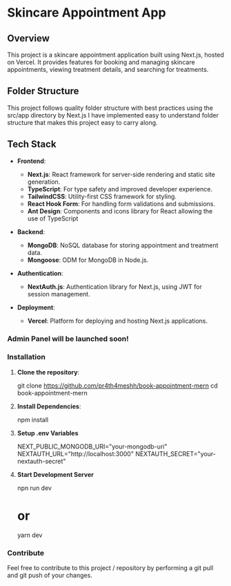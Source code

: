 # Skincare Appointment App

## Overview

This project is a skincare appointment application built using Next.js, hosted on Vercel. It provides features for booking and managing skincare appointments, viewing treatment details, and searching for treatments.

## Folder Structure

This project follows quality folder structure with best practices using the src/app directory by Next.js
I have implemented easy to understand folder structure that makes this project easy to carry along.

## Tech Stack

- **Frontend**: 
  - **Next.js**: React framework for server-side rendering and static site generation.
  - **TypeScript**: For type safety and improved developer experience.
  - **TailwindCSS**: Utility-first CSS framework for styling.
  - **React Hook Form**: For handling form validations and submissions.
  - **Ant Design**: Components and icons library for React allowing the use of TypeScript
  
- **Backend**:
  - **MongoDB**: NoSQL database for storing appointment and treatment data.
  - **Mongoose**: ODM for MongoDB in Node.js.

- **Authentication**:
  - **NextAuth.js**: Authentication library for Next.js, using JWT for session management.

- **Deployment**:
  - **Vercel**: Platform for deploying and hosting Next.js applications.

### Admin Panel will be launched soon!

### Installation

1. **Clone the repository**:

   git clone https://github.com/pr4th4meshh/book-appointment-mern
   cd book-appointment-mern

2. **Install Dependencies**:

   npm install

3. **Setup .env Variables**

   NEXT_PUBLIC_MONGODB_URI="your-mongodb-uri"
   NEXTAUTH_URL="http://localhost:3000"
   NEXTAUTH_SECRET="your-nextauth-secret"

4. **Start Development Server**   
 
   npn run dev 
   # or
   yarn dev


### Contribute  

   Feel free to contribute to this project / repository by performing a git pull and git push of your changes.